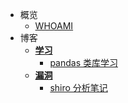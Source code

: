 
- 概览
    - [WHOAMI](README.md)
- 博客
    - [**学习**](study/README.md)
        - [pandas 类库学习](study/pandas_study.md ':type=code')
    - [**漏洞**](vuln/README.md)
        - [shiro 分析笔记](vuln/shiro.md ':type=code')